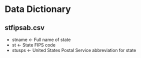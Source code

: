 # Data Dictionary

## stfipsab.csv

- stname <- Full name of state
- st <- State FIPS code
- stusps <- United States Postal Service abbreviation for state